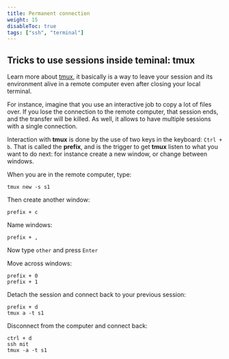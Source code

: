 ```yaml
---
title: Permanent connection
weight: 15
disableToc: true
tags: ["ssh", "terminal"] 
---
```


## Tricks to use sessions inside teminal: tmux 

Learn more about [tmux](https://thoughtbot.com/blog/a-tmux-crash-course), it basically is a way to leave your session and its environment alive in a remote computer even after closing your local terminal.

For instance, imagine that you use an interactive job to copy a lot of files over. If you lose the connection to the remote computer, that session ends, and the transfer will be killed. As well, it allows to have multiple sessions with a single connection.

Interaction with **tmux** is done by the use of two keys in the keyboard: `Ctrl + b`. That is called the **prefix**, and is the trigger to get **tmux** listen to what you want to do next: for instance create a new window, or change between windows. 

When you are in the remote computer, type:

```
tmux new -s s1
```

Then create another window:

```
prefix + c
```

Name windows:

```
prefix + ,
```

Now type `other` and press `Enter`

Move across windows:

```
prefix + 0
prefix + 1
```

Detach the session and connect back to your previous session:

```
prefix + d
tmux a -t s1
```

Disconnect from the computer and connect back:

```
ctrl + d
ssh mit
tmux -a -t s1
```

